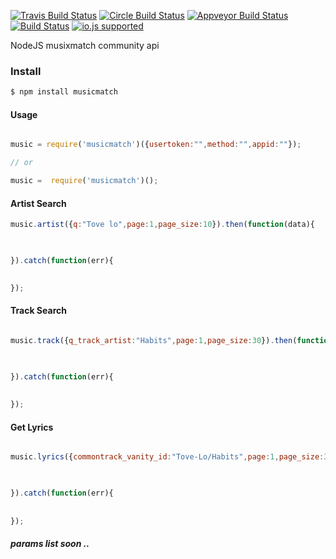 [![Travis Build Status](http://img.shields.io/travis/ayhankuru/musixmatch.svg?style=flat-square)](https://travis-ci.org/ayhankuru/musixmatch) [![Circle Build Status](https://img.shields.io/circleci/project/ayhankuru/musixmatch.svg?style=flat-square)](https://circleci.com/gh/ayhankuru/musixmatch) [![Appveyor Build Status](https://img.shields.io/appveyor/ci/ayhankuru/musixmatch.svg?style=flat-square)](https://ci.appveyor.com/project/ayhankuru/musixmatch) [![Build Status](https://img.shields.io/david/ayhankuru/musixmatch.svg?style=flat-square)](https://david-dm.org/ayhankuru/musixmatch) [![io.js supported](https://img.shields.io/badge/io.js-supported-green.svg?style=flat-square)](https://iojs.org)


 
NodeJS musixmatch community api

### Install

```bash
$ npm install musicmatch
```


#### Usage

```js

music = require('musicmatch')({usertoken:"",method:"",appid:""});

// or

music =  require('musicmatch')();

```


#### Artist Search

```js
music.artist({q:"Tove lo",page:1,page_size:10}).then(function(data){

    

}).catch(function(err){
	

});

```

#### Track Search


```js

music.track({q_track_artist:"Habits",page:1,page_size:30}).then(function(data){

    

}).catch(function(err){
	
	
});
```

#### Get Lyrics


```js

music.lyrics({commontrack_vanity_id:"Tove-Lo/Habits",page:1,page_size:30}).then(function(data){

    

}).catch(function(err){
	
	
});
```



##### params list soon ..
